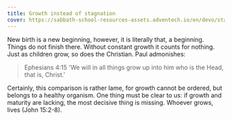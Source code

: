 ```yaml
---
title: Growth instead of stagnation
cover: https://sabbath-school-resources-assets.adventech.io/en/devo/start-into-life/11-beginning-to-live/ELT1679559387832.jpg
---
```


New birth is a new beginning, however, it is literally that, a beginning. Things do not finish there. Without constant growth it counts for nothing. Just as children grow, so does the Christian. Paul admonishes:

> <callout>Ephesians 4:15</callout>
> 'We will in all things grow up into him who is the Head, that is, Christ.'

Certainly, this comparison is rather lame, for growth cannot be ordered, but belongs to a healthy organism. One thing must be clear to us: if growth and maturity are lacking, the most decisive thing is missing. Whoever grows, lives (John 15:2­-8).